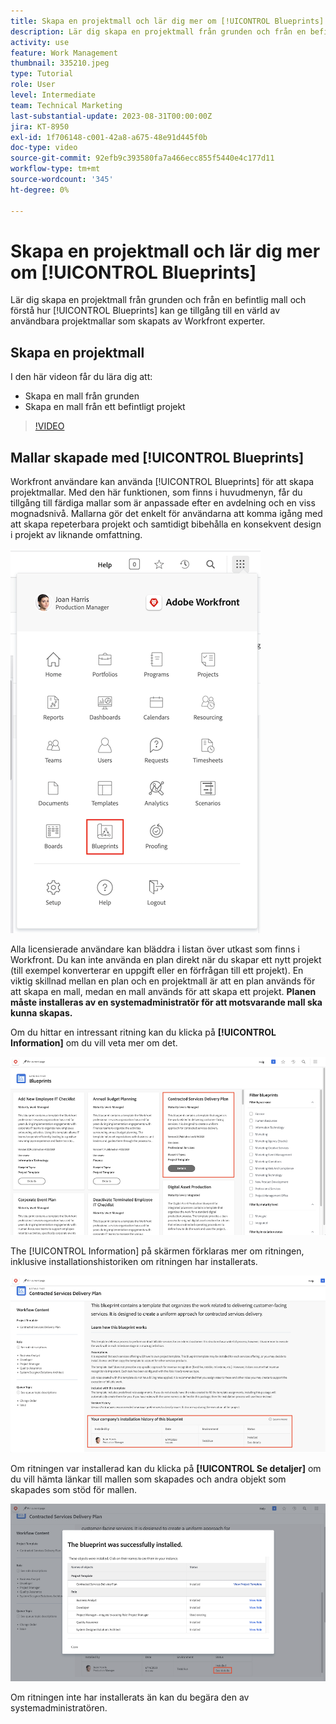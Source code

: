 ```yaml
---
title: Skapa en projektmall och lär dig mer om [!UICONTROL Blueprints]
description: Lär dig skapa en projektmall från grunden och från en befintlig mall och förstå hur [!UICONTROL Blueprints] kan ge tillgång till en värld av användbara projektmallar som skapats av Workfront experter.
activity: use
feature: Work Management
thumbnail: 335210.jpeg
type: Tutorial
role: User
level: Intermediate
team: Technical Marketing
last-substantial-update: 2023-08-31T00:00:00Z
jira: KT-8950
exl-id: 1f706148-c001-42a8-a675-48e91d445f0b
doc-type: video
source-git-commit: 92efb9c393580fa7a466ecc855f5440e4c177d11
workflow-type: tm+mt
source-wordcount: '345'
ht-degree: 0%

---
```


# Skapa en projektmall och lär dig mer om [!UICONTROL Blueprints]

Lär dig skapa en projektmall från grunden och från en befintlig mall och förstå hur [!UICONTROL Blueprints] kan ge tillgång till en värld av användbara projektmallar som skapats av Workfront experter.

## Skapa en projektmall

I den här videon får du lära dig att:

* Skapa en mall från grunden
* Skapa en mall från ett befintligt projekt

>[!VIDEO](https://video.tv.adobe.com/v/335210/?quality=12&learn=on)

## Mallar skapade med [!UICONTROL Blueprints]

Workfront användare kan använda [!UICONTROL Blueprints] för att skapa projektmallar. Med den här funktionen, som finns i huvudmenyn, får du tillgång till färdiga mallar som är anpassade efter en avdelning och en viss mognadsnivå. Mallarna gör det enkelt för användarna att komma igång med att skapa repeterbara projekt och samtidigt bibehålla en konsekvent design i projekt av liknande omfattning.

![Utskrifter på huvudmenyn](assets/pt-blueprints-01.png)

Alla licensierade användare kan bläddra i listan över utkast som finns i Workfront. Du kan inte använda en plan direkt när du skapar ett nytt projekt (till exempel konverterar en uppgift eller en förfrågan till ett projekt). En viktig skillnad mellan en plan och en projektmall är att en plan används för att skapa en mall, medan en mall används för att skapa ett projekt. **Planen måste installeras av en systemadministratör för att motsvarande mall ska kunna skapas.**

Om du hittar en intressant ritning kan du klicka på **[!UICONTROL Information]** om du vill veta mer om det.

![Förteckning över ritningar](assets/pt-blueprints-02.png)

The [!UICONTROL Information] på skärmen förklaras mer om ritningen, inklusive installationshistoriken om ritningen har installerats.

![Information om användningen av en plan](assets/pt-blueprints-03.png)

Om ritningen var installerad kan du klicka på **[!UICONTROL Se detaljer]** om du vill hämta länkar till mallen som skapades och andra objekt som skapades som stöd för mallen.

![Information om installationen av en ritning](assets/pt-blueprints-04.png)

Om ritningen inte har installerats än kan du begära den av systemadministratören.
